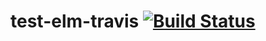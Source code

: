 # test-elm-travis [![Build Status](https://travis-ci.org/CSchank/test-elm-travis.svg?branch=master)](https://travis-ci.org/CSchank/test-elm-travis)
